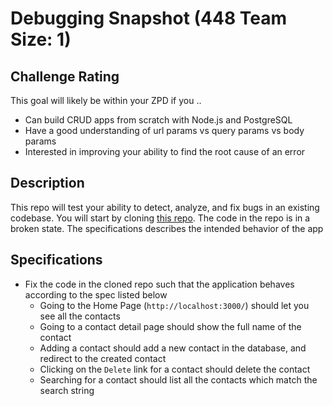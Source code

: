 # Debugging Snapshot (448 Team Size: 1)

## Challenge Rating

This goal will likely be within your ZPD if you ..

- Can build CRUD apps from scratch with Node.js and PostgreSQL
- Have a good understanding of url params vs query params vs body params
- Interested in improving your ability to find the root cause of an error

## Description

This repo will test your ability to detect, analyze, and fix bugs in an existing codebase. You will start by cloning [this repo](https://github.com/GuildCrafts/debugging-snapshot). The code in the repo is in a broken state. The specifications describes the intended behavior of the app


## Specifications

- Fix the code in the cloned repo such that the application behaves according to the spec listed below
  - Going to the Home Page (`http://localhost:3000/`) should let you see  all the contacts
  - Going to a contact detail page should show the full name of the contact
  - Adding a contact should add a new contact in the database, and redirect to the created contact
  - Clicking on the `Delete` link for a contact should delete the contact
  - Searching for a contact should list all the contacts which match the search string
